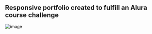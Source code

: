 ## Responsive portfolio created to fulfill an Alura course challenge
![image](https://github.com/GustavoJacobgj/portfolio/assets/152745240/b106a442-be86-4e0d-b080-0ba02d3f5551)
